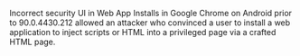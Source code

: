 Incorrect security UI in Web App Installs in Google Chrome on Android prior to 90.0.4430.212 allowed an attacker who convinced a user to install a web application to inject scripts or HTML into a privileged page via a crafted HTML page.